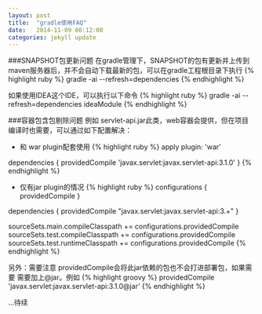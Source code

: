 ```yaml
---
layout: post
title:  "gradle使用FAQ"
date:   2014-11-09 00:12:00
categories: jekyll update
---
```


###SNAPSHOT包更新问题
在gradle管理下，SNAPSHOT的包有更新并上传到maven服务器后，并不会自动下载最新的包，可以在gradle工程根目录下执行
{% highlight ruby %}
gradle -ai --refresh=dependencies
{% endhighlight %}


如果使用IDEA这个IDE，可以执行以下命令
{% highlight ruby %}
gradle -ai --refresh=dependencies ideaModule
{% endhighlight %}
                      


###容器包含包剔除问题
例如 servlet-api.jar此类，web容器会提供，但在项目编译时也需要，可以通过如下配置解决：

* 和 war plugin配套使用
{% highlight ruby %}
apply plugin: 'war'

dependencies {
  providedCompile 'javax.servlet:javax.servlet-api:3.1.0'
}
{% endhighlight %}

* 仅有jar plugin的情况
{% highlight ruby %}
configurations { providedCompile }

dependencies {
    providedCompile "javax.servlet:javax.servlet-api:3.+"
}

sourceSets.main.compileClasspath += configurations.providedCompile
sourceSets.test.compileClasspath += configurations.providedCompile
sourceSets.test.runtimeClasspath += configurations.providedCompile
{% endhighlight %}


另外：需要注意 providedCompile会将此jar依赖的包也不会打进部署包，如果需要 需要加上@jar。例如
{% highlight groovy %}
providedCompile  'javax.servlet:javax.servlet-api:3.1.0@jar'
{% endhighlight %}


...待续